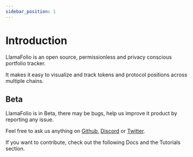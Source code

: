 ```yaml
---
sidebar_position: 1
---
```


# Introduction

LlamaFolio is an open source, permissionless and privacy conscious portfolio tracker.

It makes it easy to visualize and track tokens and protocol positions across multiple chains.

## Beta

LlamaFolio is in Beta, there may be bugs, help us improve it product by reporting any issue.

Feel free to ask us anything on [Github](https://github.com/llamafolio), [Discord](https://discord.gg/e9DYgecJVk) or [Twitter](https://twitter.com/LlamaFolio).

If you want to contribute, check out the following Docs and the Tutorials section.
